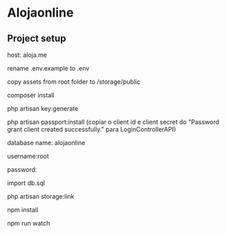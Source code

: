 # Alojaonline

## Project setup
host: aloja.me

rename .env.example to .env

copy assets from root folder to /storage/public

composer install

php artisan key:generate

php artisan passport:install (copiar o client id e client secret do "Password grant client created successfully." para LoginControllerAPI)

database name: alojaonline

username:root

password: 

import db.sql

php artisan storage:link

npm install

npm run watch





